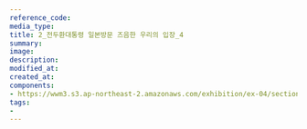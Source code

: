```yaml
---
reference_code:
media_type:
title: 2_전두환대통령 일본방문 즈음한 우리의 입장_4
summary:
image:
description:
modified_at:
created_at:
components:
- https://wwm3.s3.ap-northeast-2.amazonaws.com/exhibition/ex-04/section-01-right/2_전두환대통령+일본방문+즈음한+우리의+입장_4.jpg
tags:
-
---
```

